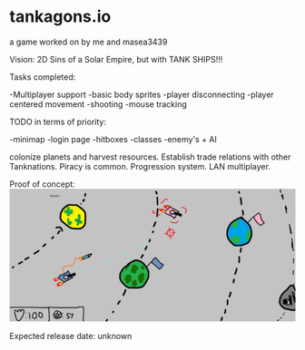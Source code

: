 # tankagons.io
a game worked on by me and masea3439

Vision: 
2D Sins of a Solar Empire, but with TANK SHIPS!!!

Tasks completed:

-Multiplayer support
-basic body sprites
-player disconnecting
-player centered movement
-shooting
-mouse tracking

TODO in terms of priority:

-minimap
-login page
-hitboxes
-classes
-enemy's + AI

colonize planets and harvest resources. Establish trade relations with other Tanknations. Piracy is common. Progression system. LAN multiplayer. 

Proof of concept:
![alt text](TankagonsProofofConcept.png)


Expected release date: unknown




